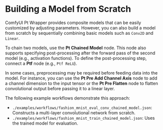 # Building a Model from Scratch

ComfyUI Pt Wrapper provides composite models that can be easily customized by adjusting parameters. However, you can also build a model from scratch by sequentially combining basic models such as `Conv2D` and `Linear`.

To chain two models, use the **Pt Chained Model** node. This node also supports specifying post-processing after the forward pass of the second model (e.g., activation functions). To define the post-processing step, connect a **Ptf** node (e.g., `Ptf ReLU`).

In some cases, preprocessing may be required before feeding data into the model. For instance, you can use the **Pt Pre Add Channel Axis** node to add a channel dimension to the input tensor or the **Pt Pre Flatten** node to flatten convolutional output before passing it to a linear layer.

The following example workflows demonstrate this approach:

- `./examples/workflows/fashion_mnist_eval_conv_chained_model.json`: Constructs a multi-layer convolutional network from scratch.
- `./examples/workflows/fashion_mnist_train_chained_model.json`: Uses the trained model for evaluation.

